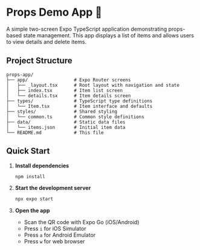 # Props Demo App 📱

A simple two-screen Expo TypeScript application demonstrating props-based state
 management. This app displays a list of items and allows users to view details
 and delete items.

## Project Structure

   ```console
   props-app/
   ├── app/                 # Expo Router screens
   │   ├── _layout.tsx      # Root layout with navigation and state
   │   ├── index.tsx        # Item list screen
   │   └── details.tsx      # Item details screen
   ├── types/               # TypeScript type definitions
   │   └── Item.tsx         # Item interface and defaults
   ├── styles/              # Shared styling
   │   └── common.ts        # Common style definitions
   ├── data/                # Static data files
   │   └── items.json       # Initial item data
   └── README.md            # This file
   ```

## Quick Start

1. **Install dependencies**

   ```bash
   npm install
   ```

2. **Start the development server**

   ```bash
   npx expo start
   ```

3. **Open the app**
   - Scan the QR code with Expo Go (iOS/Android)
   - Press `i` for iOS Simulator
   - Press `a` for Android Emulator
   - Press `w` for web browser

